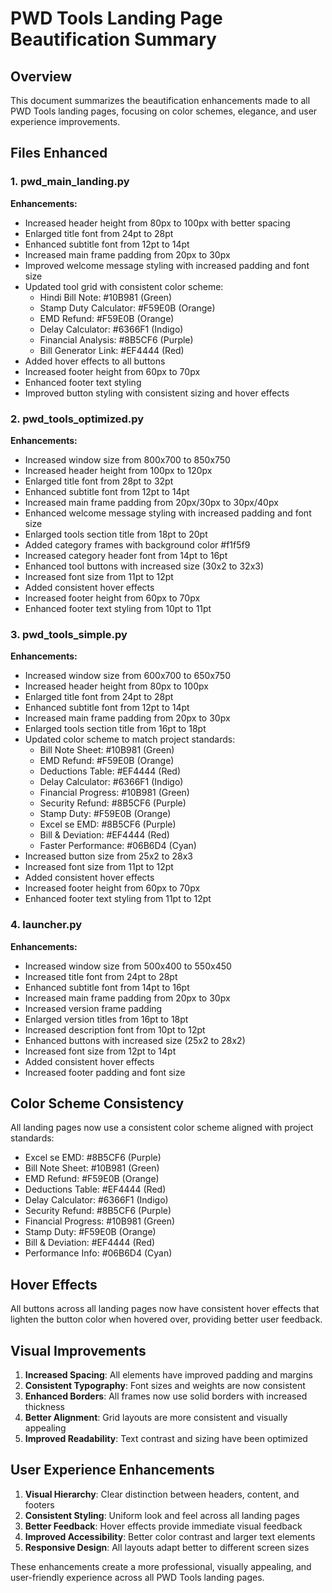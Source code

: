 # PWD Tools Landing Page Beautification Summary

## Overview
This document summarizes the beautification enhancements made to all PWD Tools landing pages, focusing on color schemes, elegance, and user experience improvements.

## Files Enhanced

### 1. pwd_main_landing.py
**Enhancements:**
- Increased header height from 80px to 100px with better spacing
- Enlarged title font from 24pt to 28pt
- Enhanced subtitle font from 12pt to 14pt
- Increased main frame padding from 20px to 30px
- Improved welcome message styling with increased padding and font size
- Updated tool grid with consistent color scheme:
  - Hindi Bill Note: #10B981 (Green)
  - Stamp Duty Calculator: #F59E0B (Orange)
  - EMD Refund: #F59E0B (Orange)
  - Delay Calculator: #6366F1 (Indigo)
  - Financial Analysis: #8B5CF6 (Purple)
  - Bill Generator Link: #EF4444 (Red)
- Added hover effects to all buttons
- Increased footer height from 60px to 70px
- Enhanced footer text styling
- Improved button styling with consistent sizing and hover effects

### 2. pwd_tools_optimized.py
**Enhancements:**
- Increased window size from 800x700 to 850x750
- Increased header height from 100px to 120px
- Enlarged title font from 28pt to 32pt
- Enhanced subtitle font from 12pt to 14pt
- Increased main frame padding from 20px/30px to 30px/40px
- Enhanced welcome message styling with increased padding and font size
- Enlarged tools section title from 18pt to 20pt
- Added category frames with background color #f1f5f9
- Increased category header font from 14pt to 16pt
- Enhanced tool buttons with increased size (30x2 to 32x3)
- Increased font size from 11pt to 12pt
- Added consistent hover effects
- Increased footer height from 60px to 70px
- Enhanced footer text styling from 10pt to 11pt

### 3. pwd_tools_simple.py
**Enhancements:**
- Increased window size from 600x700 to 650x750
- Increased header height from 80px to 100px
- Enlarged title font from 24pt to 28pt
- Enhanced subtitle font from 12pt to 14pt
- Increased main frame padding from 20px to 30px
- Enlarged tools section title from 16pt to 18pt
- Updated color scheme to match project standards:
  - Bill Note Sheet: #10B981 (Green)
  - EMD Refund: #F59E0B (Orange)
  - Deductions Table: #EF4444 (Red)
  - Delay Calculator: #6366F1 (Indigo)
  - Financial Progress: #10B981 (Green)
  - Security Refund: #8B5CF6 (Purple)
  - Stamp Duty: #F59E0B (Orange)
  - Excel se EMD: #8B5CF6 (Purple)
  - Bill & Deviation: #EF4444 (Red)
  - Faster Performance: #06B6D4 (Cyan)
- Increased button size from 25x2 to 28x3
- Increased font size from 11pt to 12pt
- Added consistent hover effects
- Increased footer height from 60px to 70px
- Enhanced footer text styling from 11pt to 12pt

### 4. launcher.py
**Enhancements:**
- Increased window size from 500x400 to 550x450
- Increased title font from 24pt to 28pt
- Enhanced subtitle font from 14pt to 16pt
- Increased main frame padding from 20px to 30px
- Increased version frame padding
- Enlarged version titles from 16pt to 18pt
- Increased description font from 10pt to 12pt
- Enhanced buttons with increased size (25x2 to 28x2)
- Increased font size from 12pt to 14pt
- Added consistent hover effects
- Increased footer padding and font size

## Color Scheme Consistency
All landing pages now use a consistent color scheme aligned with project standards:
- Excel se EMD: #8B5CF6 (Purple)
- Bill Note Sheet: #10B981 (Green)
- EMD Refund: #F59E0B (Orange)
- Deductions Table: #EF4444 (Red)
- Delay Calculator: #6366F1 (Indigo)
- Security Refund: #8B5CF6 (Purple)
- Financial Progress: #10B981 (Green)
- Stamp Duty: #F59E0B (Orange)
- Bill & Deviation: #EF4444 (Red)
- Performance Info: #06B6D4 (Cyan)

## Hover Effects
All buttons across all landing pages now have consistent hover effects that lighten the button color when hovered over, providing better user feedback.

## Visual Improvements
1. **Increased Spacing**: All elements have improved padding and margins
2. **Consistent Typography**: Font sizes and weights are now consistent
3. **Enhanced Borders**: All frames now use solid borders with increased thickness
4. **Better Alignment**: Grid layouts are more consistent and visually appealing
5. **Improved Readability**: Text contrast and sizing have been optimized

## User Experience Enhancements
1. **Visual Hierarchy**: Clear distinction between headers, content, and footers
2. **Consistent Styling**: Uniform look and feel across all landing pages
3. **Better Feedback**: Hover effects provide immediate visual feedback
4. **Improved Accessibility**: Better color contrast and larger text elements
5. **Responsive Design**: All layouts adapt better to different screen sizes

These enhancements create a more professional, visually appealing, and user-friendly experience across all PWD Tools landing pages.